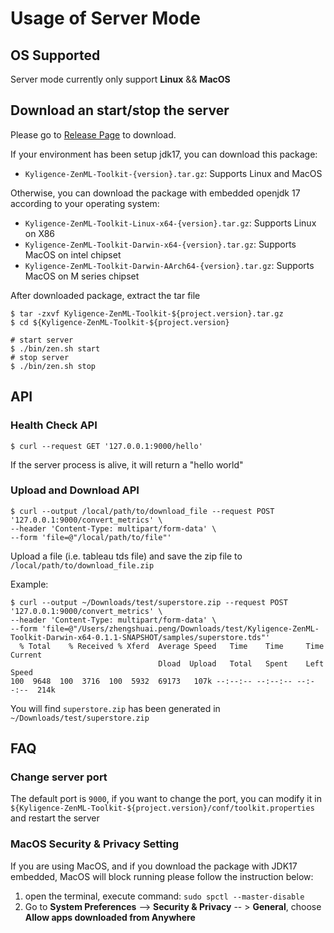 # Usage of Server Mode

## OS Supported

Server mode currently only support **Linux** && **MacOS**

## Download an start/stop the server

Please go to [Release Page](https://github.com/Kyligence/zen-ml-toolkit/releases) to download.

If your environment has been setup jdk17, you can download this package:

- `Kyligence-ZenML-Toolkit-{version}.tar.gz`: Supports Linux and MacOS

Otherwise, you can download the package with embedded openjdk 17 according to your operating system:

- `Kyligence-ZenML-Toolkit-Linux-x64-{version}.tar.gz`: Supports Linux on X86
- `Kyligence-ZenML-Toolkit-Darwin-x64-{version}.tar.gz`: Supports MacOS on intel chipset
- `Kyligence-ZenML-Toolkit-Darwin-AArch64-{version}.tar.gz`: Supports MacOS on M series chipset

After downloaded package, extract the tar file

```shell
$ tar -zxvf Kyligence-ZenML-Toolkit-${project.version}.tar.gz
$ cd ${Kyligence-ZenML-Toolkit-${project.version}

# start server
$ ./bin/zen.sh start
# stop server
$ ./bin/zen.sh stop
```

## API

### Health Check API

```shell
$ curl --request GET '127.0.0.1:9000/hello'
```

If the server process is alive, it will return a "hello world"

### Upload and Download API

```shell
$ curl --output /local/path/to/download_file --request POST '127.0.0.1:9000/convert_metrics' \
--header 'Content-Type: multipart/form-data' \
--form 'file=@"/local/path/to/file"'
```

Upload a file (i.e. tableau tds file) and save the zip file to `/local/path/to/download_file.zip`

Example:

```shell
$ curl --output ~/Downloads/test/superstore.zip --request POST '127.0.0.1:9000/convert_metrics' \
--header 'Content-Type: multipart/form-data' \
--form 'file=@"/Users/zhengshuai.peng/Downloads/test/Kyligence-ZenML-Toolkit-Darwin-x64-0.1.1-SNAPSHOT/samples/superstore.tds"'
  % Total    % Received % Xferd  Average Speed   Time    Time     Time  Current
                                 Dload  Upload   Total   Spent    Left  Speed
100  9648  100  3716  100  5932  69173   107k --:--:-- --:--:-- --:--:--  214k
```

You will find `superstore.zip` has been generated in `~/Downloads/test/superstore.zip`

## FAQ

### Change server port

The default port is `9000`, if you want to change the port, you can modify it
in `${Kyligence-ZenML-Toolkit-${project.version}/conf/toolkit.properties` and restart the server

### MacOS Security & Privacy Setting

If you are using MacOS, and if you download the package with JDK17 embedded, MacOS will block running
please follow the instruction below:

1. open the terminal, execute command: `sudo spctl --master-disable`
2. Go to  **System Preferences** --> **Security & Privacy** -- > **General**, choose **Allow apps downloaded from
   Anywhere**


